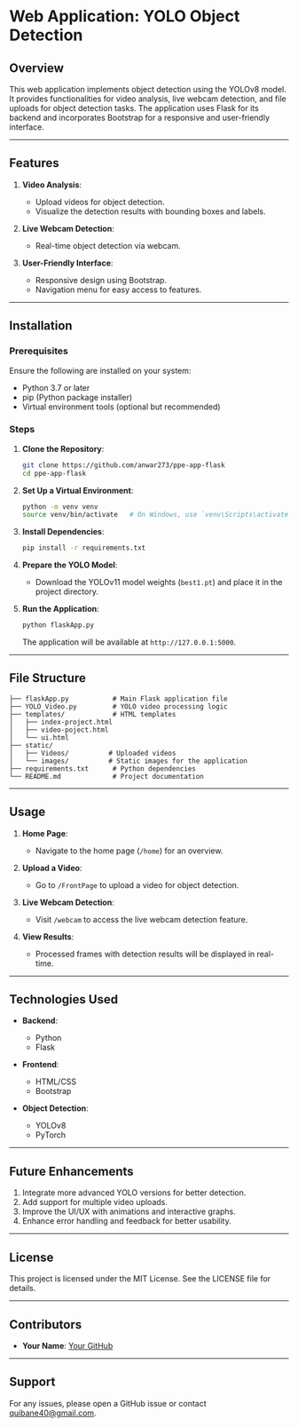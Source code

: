 # Web Application: YOLO Object Detection

## Overview
This web application implements object detection using the YOLOv8 model. It provides functionalities for video analysis, live webcam detection, and file uploads for object detection tasks. The application uses Flask for its backend and incorporates Bootstrap for a responsive and user-friendly interface.

---

## Features

1. **Video Analysis**:
   - Upload videos for object detection.
   - Visualize the detection results with bounding boxes and labels.

2. **Live Webcam Detection**:
   - Real-time object detection via webcam.

3. **User-Friendly Interface**:
   - Responsive design using Bootstrap.
   - Navigation menu for easy access to features.

---

## Installation

### Prerequisites
Ensure the following are installed on your system:
- Python 3.7 or later
- pip (Python package installer)
- Virtual environment tools (optional but recommended)

### Steps

1. **Clone the Repository**:
   ```bash
   git clone https://github.com/anwar273/ppe-app-flask
   cd ppe-app-flask
   ```

2. **Set Up a Virtual Environment**:
   ```bash
   python -m venv venv
   source venv/bin/activate   # On Windows, use `venv\Scripts\activate`
   ```

3. **Install Dependencies**:
   ```bash
   pip install -r requirements.txt
   ```

4. **Prepare the YOLO Model**:
   - Download the YOLOv11 model weights (`best1.pt`) and place it in the project directory.

5. **Run the Application**:
   ```bash
   python flaskApp.py
   ```
   The application will be available at `http://127.0.0.1:5000`.

---

## File Structure

```
├── flaskApp.py           # Main Flask application file
├── YOLO_Video.py         # YOLO video processing logic
├── templates/            # HTML templates
│   ├── index-project.html
│   ├── video-poject.html
│   └── ui.html
├── static/
│   ├── Videos/          # Uploaded videos
│   └── images/          # Static images for the application
├── requirements.txt      # Python dependencies
└── README.md             # Project documentation
```

---

## Usage

1. **Home Page**:
   - Navigate to the home page (`/home`) for an overview.

2. **Upload a Video**:
   - Go to `/FrontPage` to upload a video for object detection.

3. **Live Webcam Detection**:
   - Visit `/webcam` to access the live webcam detection feature.

4. **View Results**:
   - Processed frames with detection results will be displayed in real-time.

---

## Technologies Used

- **Backend**:
  - Python
  - Flask

- **Frontend**:
  - HTML/CSS
  - Bootstrap

- **Object Detection**:
  - YOLOv8
  - PyTorch

---

## Future Enhancements

1. Integrate more advanced YOLO versions for better detection.
2. Add support for multiple video uploads.
3. Improve the UI/UX with animations and interactive graphs.
4. Enhance error handling and feedback for better usability.

---

## License
This project is licensed under the MIT License. See the LICENSE file for details.

---

## Contributors
- **Your Name**: [Your GitHub](https://github.com/anwar273)

---

## Support
For any issues, please open a GitHub issue or contact quibane40@gmail.com.

